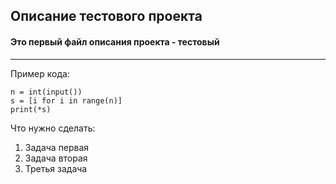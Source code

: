 ## Описание тестового проекта  
#### Это первый файл описания проекта - тестовый  

----

Пример кода:

```
n = int(input())
s = [i for i in range(n)]
print(*s)

```


Что нужно сделать:  
1. Задача первая
2. Задача вторая
3. Третья задача
